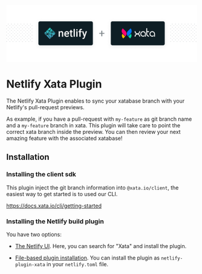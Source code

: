 ![Netlify Xata Plugin](./netlify-xata-plugin.png)

# Netlify Xata Plugin

The Netlify Xata Plugin enables to sync your xatabase branch with your Netlify's pull-request previews.

As example, if you have a pull-request with `my-feature` as git branch name and a `my-feature` branch in xata.
This plugin will take care to point the correct xata branch inside the preview. You can then review your next amazing feature with the associated xatabase!

## Installation

### Installing the client sdk

This plugin inject the git branch information into `@xata.io/client`, the easiest way to get started is to used our CLI.

https://docs.xata.io/cli/getting-started

### Installing the Netlify build plugin

You have two options:

- [The Netlify UI](https://docs.netlify.com/configure-builds/build-plugins/#ui-installation).
  Here, you can search for "Xata" and install the plugin.

- [File-based plugin installation](https://docs.netlify.com/configure-builds/build-plugins/#file-based-installation).
  You can install the plugin as `netlify-plugin-xata` in your `netlify.toml`
  file.

